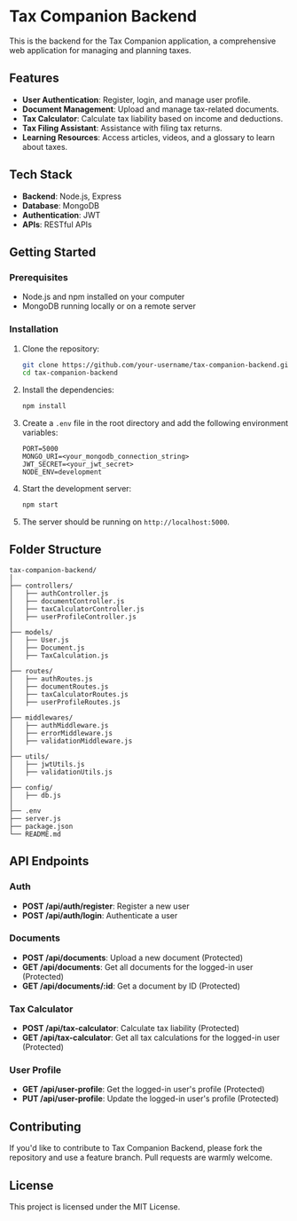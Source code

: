 # Tax Companion Backend

This is the backend for the Tax Companion application, a comprehensive web application for managing and planning taxes.

## Features

- **User Authentication**: Register, login, and manage user profile.
- **Document Management**: Upload and manage tax-related documents.
- **Tax Calculator**: Calculate tax liability based on income and deductions.
- **Tax Filing Assistant**: Assistance with filing tax returns.
- **Learning Resources**: Access articles, videos, and a glossary to learn about taxes.

## Tech Stack

- **Backend**: Node.js, Express
- **Database**: MongoDB
- **Authentication**: JWT
- **APIs**: RESTful APIs

## Getting Started

### Prerequisites

- Node.js and npm installed on your computer
- MongoDB running locally or on a remote server

### Installation

1. Clone the repository:

   ```bash
   git clone https://github.com/your-username/tax-companion-backend.git
   cd tax-companion-backend
   ```

2. Install the dependencies:

   ```bash
   npm install
   ```

3. Create a `.env` file in the root directory and add the following environment variables:

   ```env
   PORT=5000
   MONGO_URI=<your_mongodb_connection_string>
   JWT_SECRET=<your_jwt_secret>
   NODE_ENV=development
   ```

4. Start the development server:

   ```bash
   npm start
   ```

5. The server should be running on `http://localhost:5000`.

## Folder Structure

```plaintext
tax-companion-backend/
│
├── controllers/
│   ├── authController.js
│   ├── documentController.js
│   ├── taxCalculatorController.js
│   ├── userProfileController.js
│
├── models/
│   ├── User.js
│   ├── Document.js
│   ├── TaxCalculation.js
│
├── routes/
│   ├── authRoutes.js
│   ├── documentRoutes.js
│   ├── taxCalculatorRoutes.js
│   ├── userProfileRoutes.js
│
├── middlewares/
│   ├── authMiddleware.js
│   ├── errorMiddleware.js
│   ├── validationMiddleware.js
│
├── utils/
│   ├── jwtUtils.js
│   ├── validationUtils.js
│
├── config/
│   ├── db.js
│
├── .env
├── server.js
├── package.json
└── README.md
```

## API Endpoints

### Auth

- **POST /api/auth/register**: Register a new user
- **POST /api/auth/login**: Authenticate a user

### Documents

- **POST /api/documents**: Upload a new document (Protected)
- **GET /api/documents**: Get all documents for the logged-in user (Protected)
- **GET /api/documents/:id**: Get a document by ID (Protected)

### Tax Calculator

- **POST /api/tax-calculator**: Calculate tax liability (Protected)
- **GET /api/tax-calculator**: Get all tax calculations for the logged-in user (Protected)

### User Profile

- **GET /api/user-profile**: Get the logged-in user's profile (Protected)
- **PUT /api/user-profile**: Update the logged-in user's profile (Protected)

## Contributing

If you'd like to contribute to Tax Companion Backend, please fork the repository and use a feature branch. Pull requests are warmly welcome.

## License

This project is licensed under the MIT License.